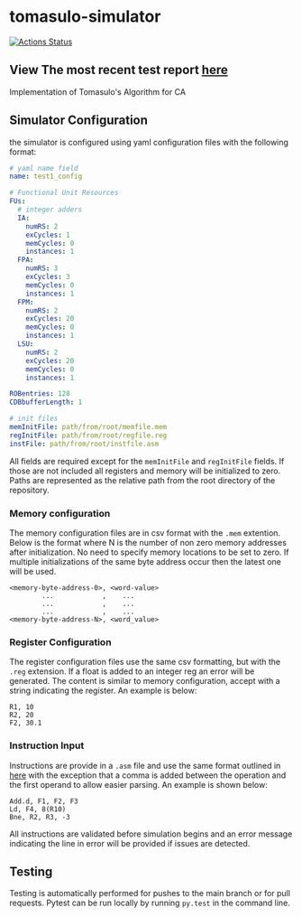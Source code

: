 
# tomasulo-simulator
[![Actions Status](https://github.com/danielstumpp/tomasulo-simulator/workflows/simulator/badge.svg)](https://github.com/danielstumpp/tomasulo-simulator/actions)

**View The most recent test report [here](https://htmlpreview.github.io/?https://github.com/danielstumpp/tomasulo-simulator/blob/main/test_report/test_report.html)**
---

Implementation of Tomasulo's Algorithm for CA

## Simulator Configuration
the simulator is configured using yaml configuration files with the following format:

```yaml
# yaml name field
name: test1_config

# Functional Unit Resources
FUs:
  # integer adders
  IA: 
    numRS: 2
    exCycles: 1
    memCycles: 0
    instances: 1
  FPA:
    numRS: 3
    exCycles: 3
    memCycles: 0
    instances: 1
  FPM:
    numRS: 2
    exCycles: 20
    memCycles: 0
    instances: 1
  LSU:
    numRS: 2
    exCycles: 20
    memCycles: 0
    instances: 1

ROBentries: 128
CDBbufferLength: 1

# init files
memInitFile: path/from/root/memfile.mem
regInitFile: path/from/root/regfile.reg
instFile: path/from/root/instfile.asm
```

All fields are required except for the `memInitFile` and `regInitFile` fields. If those are not included all registers and memory will be initialized to zero. Paths are represented as the relative path from the root directory of the repository.

### Memory configuration

The memory configuration files are in csv format with the `.mem` extention. Below is the format where N is the number of non zero memory addresses after initialization. No need to specify memory locations to be set to zero. If multiple initializations of the same byte address occur then the latest one will be used.

```csv
<memory-byte-address-0>, <word-value>
        ...            ,    ...
        ...            ,    ...
        ...            ,    ...
<memory-byte-address-N>, <word_value>
```

### Register Configuration
The register configuration files use the same csv formatting, but with the `.reg` extension. If a float is added to an integer reg an error will be generated. The content is similar to memory configuration, accept with a string indicating the register. An example is below:

```csv
R1, 10
R2, 20
F2, 30.1
```

### Instruction Input
Instructions are provide in a `.asm` file and use the same format outlined in [here](doc/P1-description.pdf) with the exception that a comma is added between the operation and the first operand to allow easier parsing. An example is shown below:

```csv
Add.d, F1, F2, F3
Ld, F4, 8(R10)
Bne, R2, R3, -3
```

All instructions are validated before simulation begins and an error message indicating the line in error will be provided if issues are detected.

## Testing
Testing is automatically performed for pushes to the main branch or for pull requests. Pytest can be run locally by running `py.test` in the command line.
